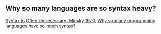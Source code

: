 ## Why so many languages are so syntax heavy?

[Syntax is Often Unnecessary, Minsky 1970.](https://web.media.mit.edu/~minsky/papers/TuringLecture/TuringLecture.html)
[Why so many programming languages have so much syntax?](https://www.quora.com/unanswered/Why-so-many-programming-languages-have-so-much-syntax)
